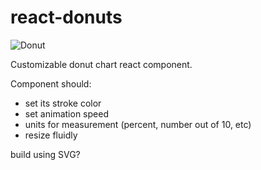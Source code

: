 # react-donuts

![Donut](http://vignette1.wikia.nocookie.net/smosh/images/b/b2/Pink_frosted_sprinkled_donut.jpg/revision/latest?cb=20120101131536)


Customizable donut chart react component.

Component should:
- set its stroke color
- set animation speed
- units for measurement (percent, number out of 10, etc)
- resize fluidly

build using SVG? 
